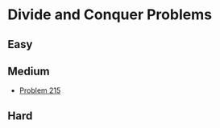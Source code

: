 # Divide and Conquer Problems

## Easy

## Medium
- [Problem 215](../problems/215_kth_largest_element_in_an_array/README.md)

## Hard

